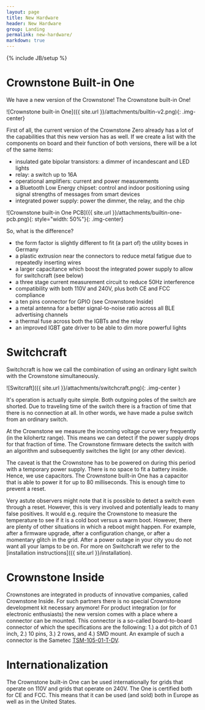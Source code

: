 ```yaml
---
layout: page
title: New Hardware
header: New Hardware
group: Landing
permalink: new-hardware/
markdown: true
---
```


{% include JB/setup %}

# Crownstone Built-in One

We have a new version of the Crownstone! The Crownstone built-in One! 

![Crownstone built-in One]({{ site.url }}/attachments/builtin-v2.png){: .img-center}

First of all, the current version of the Crownstone Zero already has a lot of the capabilities that this new version 
has as well. If we create a list with the components on board and their function of both versions, there will be a 
lot of the same items:

* insulated gate bipolar transistors: a dimmer of incandescant and LED lights
* relay: a switch up to 16A 
* operational amplifiers: current and power measurements
* a Bluetooth Low Energy chipset: control and indoor positioning using signal strengths of messages from smart devices
* integrated power supply: power the dimmer, the relay, and the chip

![Crownstone built-in One PCB]({{ site.url }}/attachments/builtin-one-pcb.png){: style="width: 50%"}{: .img-center}

So, what is the difference? 

* the form factor is slightly different to fit (a part of) the utility boxes in Germany
* a plastic extrusion near the connectors to reduce metal fatigue due to repeatedly inserting wires
* a larger capacitance which boost the integrated power supply to allow for switchcraft (see below)
* a three stage current measurement circuit to reduce 50Hz interference
* compatibility with both 110V and 240V, plus both CE and FCC compliance
* a ten pins connector for GPIO (see Crownstone Inside)
* a metal antenna for a better signal-to-noise ratio across all BLE advertising channels
* a thermal fuse across both the IGBTs and the relay
* an improved IGBT gate driver to be able to dim more powerful lights

# Switchcraft

Switchcraft is how we call the combination of using an ordinary light switch with the Crownstone simultaneously. 

![Switcraft]({{ site.url }}/attachments/switchcraft.png){: .img-center }

It's operation is actually quite simple. Both outgoing poles of the switch are shorted. Due to traveling time of the
switch there is a fraction of time that there is no connection at all. In other words, we have made a pulse switch
from an ordinary switch. 

At the Crownstone we measure the incoming voltage curve very frequently (in the kilohertz range). This means we can
detect if the power supply drops for that fraction of time. The Crownstone firmware detects the switch with an
algorithm and subsequently switches the light (or any other device).

The caveat is that the Crownstone has to be powered on during this period with a temporary power supply. There is no
space to fit a battery inside. Hence, we use capacitors. The Crownstone built-in One has a capacitor that is able to
power it for up to 80 milliseconds. This is enough time to prevent a reset. 

Very astute observers might note that it is possible to detect a switch even through a reset. However, this is very
involved and potentially leads to many false positives. It would e.g. require the Crownstone to measure the 
temperature to see if it is a cold boot versus a warm boot. However, there are plenty of other situations in which a
reboot might happen. For example, after a firmware upgrade, after a configuration change, or after a momentary glitch
in the grid. After a power outage in your city you do not want all your lamps to be on. For more on Switchcraft we
refer to the [installation instructions]({{ site.url }}/installation).

# Crownstone Inside 

Crownstones are integrated in products of innovative companies, called Crownstone Inside. For such partners there is no special Crownstone
development kit necessary anymore!
For product integration (or for electronic 
enthusiasts) the new version comes with a place where a connector can be mounted. 
This connector is a so-called board-to-board connector of which the specifications are the following:
1.) a dot pitch of 0.1 inch, 2.) 10 pins, 3.) 2 rows, and 4.) SMD mount. An example of such a connector is the Sametec
[TSM-105-01-T-DV](https://nl.farnell.com/samtec/tsm-105-01-t-dv/connector-header-10pos-2row-2/dp/2578718).


# Internationalization

The Crownstone built-in One can be used internationally for grids that operate on 110V and grids that operate on
240V. The One is certified both for CE and FCC. This means that it can be used (and sold) both 
in Europe as well as in the United States.



